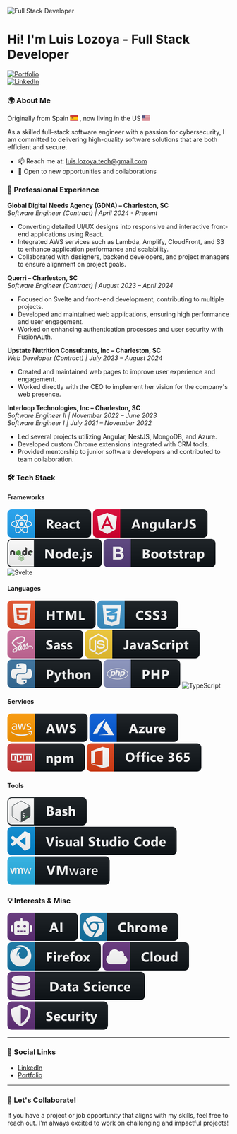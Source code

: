 ![Full Stack Developer](https://images.unsplash.com/photo-1581276879432-15cb0b1b574d?ixlib=rb-4.0.3&ixid=M3wxMjA3fDB8MHxwaG90by1wYWdlfHx8fGVufDB8fHx8&auto=format&fit=crop&w=1950&q=80)

# Hi! I'm Luis Lozoya - Full Stack Developer

[![Portfolio](https://img.shields.io/badge/Portfolio-Visit-brightgreen?style=flat-square)](https://react-portfolio-javierlozo.vercel.app/)  
[![LinkedIn](https://img.shields.io/badge/LinkedIn-Connect-blue?style=flat-square&logo=linkedin)](https://www.linkedin.com/in/luisjlozoya/)

### 🌍 About Me

Originally from Spain <a> <img src="./svg/logos/spain-flag-icon.svg" alt="angular badge" style="vertical-align:top margin:6px 4px" height="12px">
</a>, now living in the US <a> <img src="./svg/logos/united-states-flag-icon.svg" alt="angular badge" style="vertical-align:top margin:6px 4px" height="12px">
</a>
<div>As a skilled full-stack software engineer with a passion for cybersecurity, I am committed to delivering high-quality software solutions that are both efficient and secure.</div>

- 📫 Reach me at: [luis.lozoya.tech@gmail.com](mailto:luis.lozoya.tech@gmail.com)
- 💼 Open to new opportunities and collaborations

### 💼 Professional Experience

**Global Digital Needs Agency (GDNA) – Charleston, SC**  
*Software Engineer (Contract) | April 2024 - Present*  
- Converting detailed UI/UX designs into responsive and interactive front-end applications using React.
- Integrated AWS services such as Lambda, Amplify, CloudFront, and S3 to enhance application performance and scalability.
- Collaborated with designers, backend developers, and project managers to ensure alignment on project goals.

**Querri – Charleston, SC**  
*Software Engineer (Contract) | August 2023 – April 2024*  
- Focused on Svelte and front-end development, contributing to multiple projects.
- Developed and maintained web applications, ensuring high performance and user engagement.
- Worked on enhancing authentication processes and user security with FusionAuth.

**Upstate Nutrition Consultants, Inc – Charleston, SC**  
*Web Developer (Contract) | July 2023 – August 2024*  
- Created and maintained web pages to improve user experience and engagement.
- Worked directly with the CEO to implement her vision for the company's web presence.

**Interloop Technologies, Inc – Charleston, SC**  
*Software Engineer II | November 2022 – June 2023*  
*Software Engineer I | July 2021 – November 2022*  
- Led several projects utilizing Angular, NestJS, MongoDB, and Azure.
- Developed custom Chrome extensions integrated with CRM tools.
- Provided mentorship to junior software developers and contributed to team collaboration.

### 🛠️ Tech Stack

#### Frameworks
![React](./svg/dev/frameworks/react.svg) ![Angular](./svg/dev/frameworks/angular.svg) ![Node.js](./svg/dev/frameworks/nodejs.svg) ![Bootstrap](./svg/dev/frameworks/bootstrap.svg) ![Svelte](./svg/dev/frameworks/svelte.svg)

#### Languages
![HTML](./svg/dev/languages/html.svg) ![CSS3](./svg/dev/languages/css3.svg) ![Sass](./svg/dev/languages/sass.svg) ![JavaScript](./svg/dev/languages/js.svg) ![Python](./svg/dev/languages/python.svg) ![PHP](./svg/dev/languages/php.svg) ![TypeScript](./svg/dev/languages/typescript.svg)

#### Services
![AWS](./svg/dev/services/aws.svg) ![Azure](./svg/dev/services/azure.svg) ![npm](./svg/dev/services/npm.svg) ![Office 365](./svg/dev/services/office_365.svg)

#### Tools
![Bash](./svg/dev/tools/bash.svg) ![Visual Studio Code](./svg/dev/tools/visualstudio_code.svg) ![VMware](./svg/dev/tools/vmware.svg)

### 💡 Interests & Misc
![AI](./svg/dev/misc/ai.svg) ![Chrome Extensions](./svg/dev/misc/chrome.svg) ![Firefox](./svg/dev/misc/firefox.svg) ![Cloud Computing](./svg/dev/misc/cloud.svg) ![Data Science](./svg/dev/misc/datascience.svg) ![Cybersecurity](./svg/dev/misc/security.svg)

---

### 🔗 Social Links
- [LinkedIn](https://www.linkedin.com/in/luisjlozoya/)
- [Portfolio](https://react-portfolio-javierlozo.vercel.app/)

---

### 🚀 Let's Collaborate!
If you have a project or job opportunity that aligns with my skills, feel free to reach out. I'm always excited to work on challenging and impactful projects!
